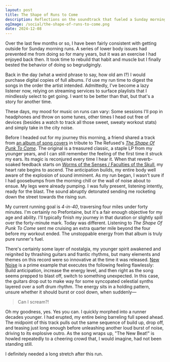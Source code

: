 ```yaml
---
layout: post
title: The Shape of Runs to Come
description: Reflections on the soundtrack that fueled a Sunday morning run.
ogImage: /social/the-shape-of-runs-to-come.png
date: 2024-12-08
---
```


Over the last few months or so, I have been fairly consistent with getting outside for Sunday morning runs. A series of lower body issues had prevented me from doing so for many years, but it was an exercise I had enjoyed back then. It took time to rebuild that habit and muscle but I finally bested the behavior of doing so begrudgingly.

Back in the day (what a weird phrase to say, how old am I?) I would purchase digital copies of full albums. I'd use my run time to digest the songs in the order the artist intended. Admittedly, I've become a lazy listener now, relying on streaming services to surface playlists that I mindlessly select to get going. I want to be better than that, but that's a story for another time.

These days, my mood for music on runs can vary: Some sessions I'll pop in headphones and throw on some tunes, other times I head out free of devices (besides a watch to track all those sweet, sweaty workout stats) and simply take in the city noise.

Before I headed out for my journey this morning, a friend shared a track from [an album of song covers](https://refused.bandcamp.com/album/the-shape-of-punk-to-come-obliterated) in tribute to The Refused's _[The Shape Of Punk To Come](https://refused.bandcamp.com/album/the-shape-of-punk-to-come)_. The original is a treasured classic, a staple LP from my younger years, and I can still remember the feeling of the first time it struck my ears. Its magic is reconjured every time I hear it. When that reverb-soaked feedback starts on [Worms of the Senses / Faculties of the Skull](https://refused.bandcamp.com/track/worms-of-the-senses-faculties-of-the-skull), my heart rate begins to ascend. The anticipation builds, my entire body well aware of the explosion of sound imminent. As my run began, I wasn't sure if I had goosebumps from the morning chill or the wall of noise about to ensue. My legs were already pumping. I was fully present, listening intently, ready for the blast. The sound abruptly detonated sending me rocketing down the street towards the rising sun.

My current running goal is _4-in-40_, traversing four miles under forty minutes. I'm certainly no Prefontaine, but it's a fair enough objective for my age and ability. I'll typically finish my journey in that duration or slightly spill over the forty-minute mark. Today was different. Listening to _The Shape Of Punk To Come_ sent me cruising an extra quarter mile beyond the four before my workout ended. The unstoppable energy from that album is truly pure runner's fuel.

There's certainly some layer of nostalgia, my younger spirit awakened and reignited by thrashing guitars and frantic rhythms, but many elements and themes on this record were so innovative at the time it was released. [New Noise](https://refused.bandcamp.com/track/new-noise) is a prime example that executes the following feeling flawlessly: Build anticipation, increase the energy level, and then right as the song seems prepped to blast off, switch to something unexpected. In this case, the guitars drop out to make way for some syncopated celestial synths layered over a soft drum rhythm. The energy sits in a holding pattern, unsure whether it should burst or cool down, when suddenly—

> Can I scream?!

Oh my goodness, yes. Yes you can. I quickly morphed into a runner decades younger. I had erupted, my entire being barreling full speed ahead. The midpoint of this track pulls out the same sequence of build up, drop off, and teasing just long enough before unleashing another loud burst of noise, driving to its explosive outro. As the song wraps up, "The New Beat!" is howled repeatedly to a cheering crowd that, I would imagine, had not been standing still.

I definitely needed a long stretch after this run.